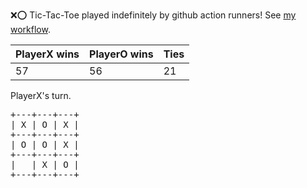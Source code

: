 :x::o: Tic-Tac-Toe played indefinitely by github action runners! See [my workflow](.github/workflows/play.yaml).

|PlayerX wins|PlayerO wins|Ties|
|-|-|-|
|57|56|21|

PlayerX's turn.

<pre>
+---+---+---+
| X | O | X |
+---+---+---+
| O | O | X |
+---+---+---+
|   | X | O |
+---+---+---+
</pre>